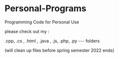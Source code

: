 # Personal-Programs
Programming Code for Personal Use

please check out my :

.cpp, .cs , .html , .java , .js, .php, .py  --- folders



(will clean up files before spring semester 2022 ends) 
